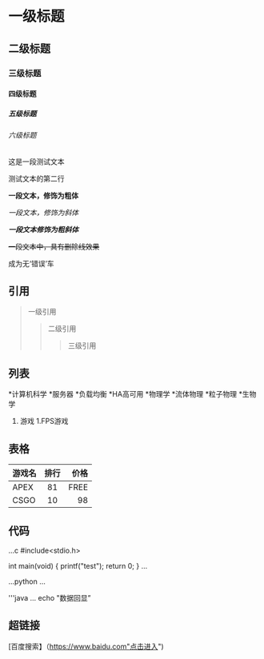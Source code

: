 # 一级标题
## 二级标题
### 三级标题
#### 四级标题
##### 五级标题
###### 六级标题

这是一段测试文本<br>

测试文本的第二行

**一段文本，修饰为粗体**

*一段文本，修饰为斜体*

***一段文本修饰为粗斜体***

~~一段文本中，具有删除线效果~~

成为无‘错误’车

## 引用

>一级引用
>>二级引用
>>>三级引用

## 列表

*计算机科学
 *服务器
  *负载均衡
  *HA高可用
*物理学
 *流体物理
 *粒子物理
*生物学

1. 游戏
  1.FPS游戏

## 表格
游戏名|排行|价格
---|:---:|---:
APEX|81|FREE
CSGO|10|98

## 代码

...c
#include<stdio.h>

int main(void)
{
  printf("test");
  return 0;
}
...

...python
...

'''java
...
     echo "数据回显”

## 超链接

[百度搜索】（https://www.baidu.com"点击进入")
